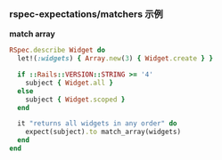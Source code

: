 ### rspec-expectations/matchers 示例

**match array**

```ruby
RSpec.describe Widget do
  let!(:widgets) { Array.new(3) { Widget.create } }

  if ::Rails::VERSION::STRING >= '4'
    subject { Widget.all }
  else
    subject { Widget.scoped }
  end

  it "returns all widgets in any order" do
    expect(subject).to match_array(widgets)
  end
end
```
